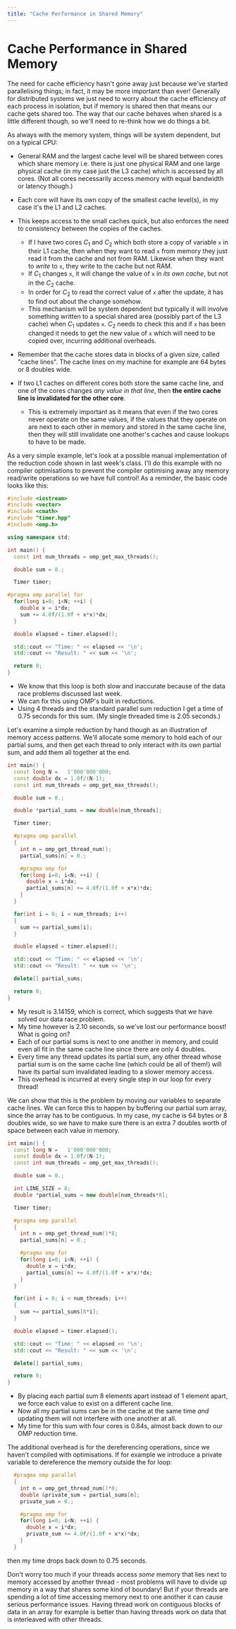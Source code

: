 ```yaml
---
title: "Cache Performance in Shared Memory"
---
```


# Cache Performance in Shared Memory

The need for cache efficiency hasn't gone away just because we've started parallelising things; in fact, it may be more important than ever! Generally for distributed systems we just need to worry about the cache efficiency of each process in isolation, but if memory is shared then that means our cache gets shared too. The way that our cache behaves when shared is a little different though, so we'll need to re-think how we do things a bit.

As always with the memory system, things will be system dependent, but on a typical CPU:

- General RAM and the largest cache level will be shared between cores which share memory i.e. there
  is just one physical RAM and one large physical cache (in my case just the L3 cache) which is
  accessed by all cores. (Not all cores necessarily access memory with equal bandwidth or latency
  though.)
- Each core will have its own copy of the smallest cache level(s), in my case it's the L1 and L2 caches.
- This keeps access to the small caches quick, but also enforces the need to consistency between the
  copies of the caches.

  - If I have two cores $C_1$ and $C_2$ which both store a copy of variable `x` in their L1 cache, then when they want to read `x` from memory they just read it from the cache and not from RAM. Likewise when they want to _write_ to `x`, they write to the cache but not RAM.
  - If $C_1$ changes `x`, it will change the value of `x` in _its own cache_, but not in the $C_2$ cache.
  - In order for $C_2$ to read the correct value of `x` after the update, it has to find out about the change somehow.
  - This mechanism will be system dependent but typically it will involve something written to a
    special shared area (possibly part of the L3 cache) when $C_1$ updates `x`. $C_2$ needs to
    check this and if `x` has been changed it needs to get the new value of `x` which will need to
    be copied over, incurring additional overheads.

- Remember that the cache stores data in blocks of a given size, called "cache lines". The cache lines on my machine for example are 64 bytes or 8 doubles wide.
- If two L1 caches on different cores both store the same cache line, and one of the cores changes
  _any value in that line_, then **the entire cache line is invalidated for the other core**.

  - This is extremely important as it means that even if the two cores never operate on the same values, if the values that they operate on are next to each other in memory and stored in the same cache line, then they will still invalidate one another's caches and cause lookups to have to be made.

As a very simple example, let's look at a possible manual implementation of the reduction code shown in last week's class. I'll do this example with no compiler optimisations to prevent the compiler optimising away any memory read/write operations so we have full control! As a reminder, the basic code looks like this:

```cpp
#include <iostream>
#include <vector>
#include <cmath>
#include "timer.hpp"
#include <omp.h>

using namespace std;

int main() {
  const int num_threads = omp_get_max_threads();

  double sum = 0.;

  Timer timer;

#pragma omp parallel for
  for(long i=0; i<N; ++i) {
    double x = i*dx;
    sum += 4.0f/(1.0f + x*x)*dx;
  }

  double elapsed = timer.elapsed();

  std::cout << "Time: " << elapsed << '\n';
  std::cout << "Result: " << sum << '\n';

  return 0;
}
```

- We know that this loop is both slow and inaccurate because of the data race problems discussed last week.
- We can fix this using OMP's built in reductions.
- Using 4 threads and the standard parallel sum reduction I get a time of 0.75 seconds for this sum. (My single threaded time is 2.05 seconds.)

Let's examine a simple reduction by hand though as an illustration of memory access patterns. We'll allocate some memory to hold each of our partial sums, and then get each thread to only interact with its own partial sum, and add them all together at the end.

```cpp
int main() {
  const long N =   1'000'000'000;
  const double dx = 1.0f/(N-1);
  const int num_threads = omp_get_max_threads();

  double sum = 0.;

  double *partial_sums = new double[num_threads];

  Timer timer;

  #pragma omp parallel
  {
    int n = omp_get_thread_num();
    partial_sums[n] = 0.;

    #pragma omp for
    for(long i=0; i<N; ++i) {
      double x = i*dx;
      partial_sums[n] += 4.0f/(1.0f + x*x)*dx;
    }
  }

  for(int i = 0; i < num_threads; i++)
  {
    sum += partial_sums[i];
  }

  double elapsed = timer.elapsed();

  std::cout << "Time: " << elapsed << '\n';
  std::cout << "Result: " << sum << '\n';

  delete[] partial_sums;

  return 0;
}
```

- My result is 3.14159, which is correct, which suggests that we have solved our data race problem.
- My time however is 2.10 seconds, so we've lost our performance boost! What is going on?
- Each of our partial sums is next to one another in memory, and could even all fit in the same cache line since there are only 4 doubles.
- Every time any thread updates its partial sum, any other thread whose partial sum is on the same cache line (which could be all of them!) will have its partial sum invalidated leading to a slower memory access.
- This overhead is incurred at every single step in our loop for every thread!

We can show that this is the problem by moving our variables to separate cache lines. We can force this to happen by buffering our partial sum array, since the array has to be contiguous. In my case, my cache is 64 bytes or 8 doubles wide, so we have to make sure there is an extra 7 doubles worth of space between each value in memory.

```cpp
int main() {
  const long N =   1'000'000'000;
  const double dx = 1.0f/(N-1);
  const int num_threads = omp_get_max_threads();

  double sum = 0.;

  int LINE_SIZE = 8;
  double *partial_sums = new double[num_threads*8];

  Timer timer;

  #pragma omp parallel
  {
    int n = omp_get_thread_num()*8;
    partial_sums[n] = 0.;

    #pragma omp for
    for(long i=0; i<N; ++i) {
      double x = i*dx;
      partial_sums[n] += 4.0f/(1.0f + x*x)*dx;
    }
  }

  for(int i = 0; i < num_threads; i++)
  {
    sum += partial_sums[8*i];
  }

  double elapsed = timer.elapsed();

  std::cout << "Time: " << elapsed << '\n';
  std::cout << "Result: " << sum << '\n';

  delete[] partial_sums;

  return 0;
}
```

- By placing each partial sum 8 elements apart instead of 1 element apart, we force each value to exist on a different cache line.
- Now all my partial sums can be in the cache at the same time _and_ updating them will not interfere with one another at all.
- My time for this sum with four cores is 0.84s, almost back down to our OMP reduction time.

The additional overhead is for the dereferencing operations, since we haven't compiled with optimisations. If for example we introduce a private variable to dereference the memory outside the for loop:

```cpp
  #pragma omp parallel
  {
    int n = omp_get_thread_num()*8;
    double &private_sum = partial_sums[n];
    private_sum = 0.;

    #pragma omp for
    for(long i=0; i<N; ++i) {
      double x = i*dx;
      private_sum += 4.0f/(1.0f + x*x)*dx;
    }
  }
```

then my time drops back down to 0.75 seconds.

Don't worry too much if your threads access _some_ memory that lies next to memory accessed by another thread - most problems will have to divide up memory in a way that shares some kind of boundary! But if your threads are spending a lot of time accessing memory next to one another it can cause serious performance issues. Having thread work on contiguous blocks of data in an array for example is better than having threads work on data that is interleaved with other threads.
